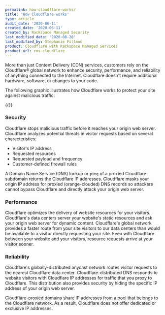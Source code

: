```yaml
---
permalink: how-cloudflare-works/
title: 'How Cloudflare works'
type: article
audit_date: '2020-06-11'
created_date: '2020-06-11'
created_by: Rackspace Managed Security
last_modified_date: '2020-08-28'
last_modified_by: Stephanie Fillmon
product: Cloudflare with Rackspace Managed Services
product_url: rms-cloudflare
---
```


More than just Content Delivery (CDN) services, customers rely on the
Cloudflare&reg; global network to enhance security, performance, and reliability of anything
connected to the Internet. Cloudflare doesn't require additional hardware,
software, or changes to your code.

The following graphic illustrates how Cloudflare works to protect your
site against malicious traffic:

{{<image src="cloudflare-diagram.png" alt="" title="">}}

### Security

Cloudflare stops malicious traffic before it reaches your origin web server.
Cloudflare analyzes potential threats in visitor requests based on
several characteristics:

- Visitor's IP address
- Requested resources
- Requested payload and frequency
- Customer-defined firewall rules

A Domain Name Service (DNS) lookup or `ping` of a proxied Cloudflare subdomain returns the Cloudflare IP
addresses. Cloudflare masks your origin IP address for proxied (orange-clouded) DNS records so attackers cannot bypass Cloudflare and directly attack your origin web server.

### Performance

Cloudflare optimizes the delivery of website resources for your visitors.
Cloudflare's data centers server your website's static resources and ask
your origin web server for dynamic content. Cloudflare's global network
provides a faster route from your site visitors to our data centers than
would be available to a visitor directly requesting your site. Even with
Cloudflare between your website and your visitors, resource requests arrive
at your visitor sooner.

### Reliability

Cloudflare's globally-distributed anycast network routes visitor requests to
the nearest Cloudflare data center. Cloudflare-distributed DNS responds to
website visitors with Cloudflare IP addresses for traffic that you proxy to
Cloudflare. This distribution also provides security by hiding the specific IP address
of your origin web server.

Cloudflare-proxied domains share IP addresses from a pool that belongs to the
Cloudflare network. As a result, Cloudflare does not offer dedicated or
exclusive IP addresses.

